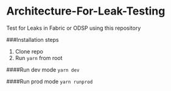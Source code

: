 # Architecture-For-Leak-Testing
Test for Leaks in Fabric or ODSP using this repository

###Installation steps
1. Clone repo
2. Run `yarn` from root

####Run dev mode
 `yarn dev`

####Run prod mode
`yarn runprod`
